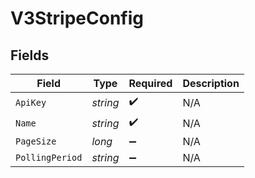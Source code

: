 # V3StripeConfig


## Fields

| Field              | Type               | Required           | Description        |
| ------------------ | ------------------ | ------------------ | ------------------ |
| `ApiKey`           | *string*           | :heavy_check_mark: | N/A                |
| `Name`             | *string*           | :heavy_check_mark: | N/A                |
| `PageSize`         | *long*             | :heavy_minus_sign: | N/A                |
| `PollingPeriod`    | *string*           | :heavy_minus_sign: | N/A                |